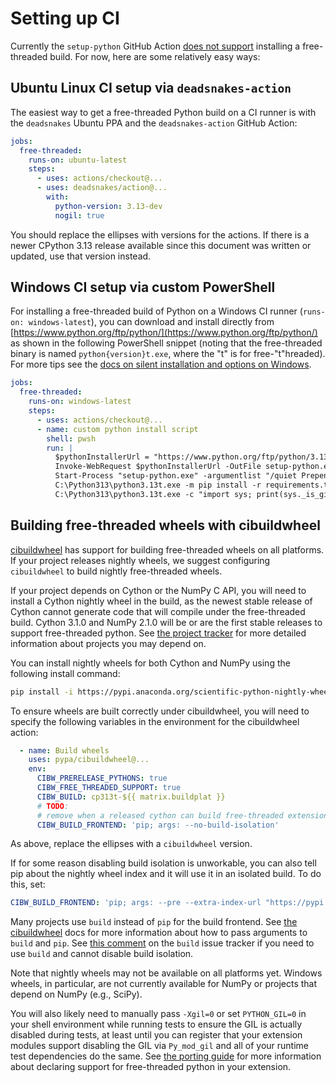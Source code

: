 # Setting up CI

Currently the `setup-python` GitHub Action [does not
support](https://github.com/actions/setup-python/issues/771) installing a
free-threaded build. For now, here are some relatively easy ways:

## Ubuntu Linux CI setup via `deadsnakes-action`

The easiest way to get a free-threaded Python build on a CI runner is with the
`deadsnakes` Ubuntu PPA and the `deadsnakes-action` GitHub Action:

```yaml
jobs:
  free-threaded:
    runs-on: ubuntu-latest
    steps:
      - uses: actions/checkout@...
      - uses: deadsnakes/action@...
        with:
          python-version: 3.13-dev
          nogil: true
```

You should replace the ellipses with versions for the actions. If there is a
newer CPython 3.13 release available since this document was written or
updated, use that version instead.

## Windows CI setup via custom PowerShell

For installing a free-threaded build of Python on a Windows CI runner
(`runs-on: windows-latest`), you can download and install directly from
[https://www.python.org/ftp/python/](https://www.python.org/ftp/python/) as
shown in the following PowerShell snippet (noting that the free-threaded
binary is named `python{version}t.exe`, where the "t" is for free-"t"hreaded).
For more tips see the [docs on silent installation and options on
Windows](https://docs.python.org/3.13/using/windows.html#installing-without-ui).

```yaml
jobs:
  free-threaded:
    runs-on: windows-latest
    steps:
      - uses: actions/checkout@...
      - name: custom python install script
        shell: pwsh
        run: |
          $pythonInstallerUrl = "https://www.python.org/ftp/python/3.13.0/python-3.13.0rc2-amd64.exe"
          Invoke-WebRequest $pythonInstallerUrl -OutFile setup-python.exe
          Start-Process "setup-python.exe" -argumentlist "/quiet PrependPath=1 TargetDir=C:\Python313 Include_freethreaded=1" -wait
          C:\Python313\python3.13t.exe -m pip install -r requirements.txt
          C:\Python313\python3.13t.exe -c "import sys; print(sys._is_gil_enabled())"
```

## Building free-threaded wheels with cibuildwheel

[cibuildwheel](https://cibuildwheel.pypa.io/en/stable/) has support
for building free-threaded wheels on all platforms. If your project releases
nightly wheels, we suggest configuring `cibuildwheel` to build nightly
free-threaded wheels.

If your project depends on Cython or the NumPy C API, you will need to install a
Cython nightly wheel in the build, as the newest stable release of Cython cannot
generate code that will compile under the free-threaded build. Cython 3.1.0 and
NumPy 2.1.0 will be or are the first stable releases to support free-threaded
python. See [the project tracker](tracking.md) for more detailed information
about projects you may depend on.

You can install nightly wheels for both Cython and NumPy using the following
install command:

```bash
pip install -i https://pypi.anaconda.org/scientific-python-nightly-wheels/simple cython numpy
```

To ensure wheels are built correctly under cibuildwheel, you will need to
specify the following variables in the environment for the cibuildwheel action:

```yaml
  - name: Build wheels
    uses: pypa/cibuildwheel@...
    env:
      CIBW_PRERELEASE_PYTHONS: true
      CIBW_FREE_THREADED_SUPPORT: true
      CIBW_BUILD: cp313t-${{ matrix.buildplat }}
      # TODO:
      # remove when a released cython can build free-threaded extensions
      CIBW_BUILD_FRONTEND: 'pip; args: --no-build-isolation'
```

As above, replace the ellipses with a `cibuildwheel` version.

If for some reason disabling build isolation is unworkable, you can also tell
pip about the nightly wheel index and it will use it in an isolated build. To
do this, set:

```yaml
CIBW_BUILD_FRONTEND: 'pip; args: --pre --extra-index-url "https://pypi.anaconda.org/scientific-python-nightly-wheels/simple"'
```

Many projects use `build` instead of `pip` for the build frontend. See [the
cibuildwheel](https://cibuildwheel.pypa.io/en/stable/options/#build-frontend)
docs for more information about how to pass arguments to `build` and `pip`. See
[this
comment](https://github.com/pypa/build/issues/651#issuecomment-2243025713) on
the `build` issue tracker if you need to use `build` and cannot disable build
isolation.

Note that nightly wheels may not be available on all platforms yet. Windows
wheels, in particular, are not currently available for NumPy or projects that
depend on NumPy (e.g., SciPy).

You will also likely need to manually pass `-Xgil=0` or set `PYTHON_GIL=0` in
your shell environment while running tests to ensure the GIL is actually
disabled during tests, at least until you can register that your extension
modules support disabling the GIL via `Py_mod_gil` and all of your runtime test
dependencies do the same. See [the porting guide](porting.md) for more
information about declaring support for free-threaded python in your extension.
